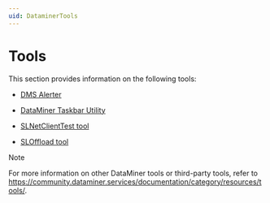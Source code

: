 ```yaml
---
uid: DataminerTools
---
```


# Tools

This section provides information on the following tools:

- [DMS Alerter](xref:DMS_Alerter)

- [DataMiner Taskbar Utility](xref:DataMiner_Taskbar_Utility)

- [SLNetClientTest tool](xref:SLNetClientTest_tool)

- [SLOffload tool](xref:SLOffload_tool)

> [!NOTE]
> For more information on other DataMiner tools or third-party tools, refer to <https://community.dataminer.services/documentation/category/resources/tools/>.
